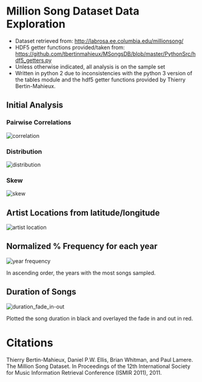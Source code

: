 # Million Song Dataset Data Exploration

* Dataset retrieved from: http://labrosa.ee.columbia.edu/millionsong/
* HDF5 getter functions provided/taken from: https://github.com/tbertinmahieux/MSongsDB/blob/master/PythonSrc/hdf5_getters.py
* Unless otherwise indicated, all analysis is on the sample set
* Written in python 2 due to inconsistencies with the python 3 version of the tables module and the hdf5 getter functions provided by Thierry Bertin-Mahieux.

## Initial Analysis

### Pairwise Correlations

![correlation](https://cloud.githubusercontent.com/assets/14999531/20969484/27544d5e-bc57-11e6-9b66-f970332594be.png)

### Distribution

![distribution](https://cloud.githubusercontent.com/assets/14999531/20969483/2747d84e-bc57-11e6-97f2-f3762c45b8d6.png)

### Skew

![skew](https://cloud.githubusercontent.com/assets/14999531/20969485/275640f0-bc57-11e6-8ac2-23b19021db12.png)

## Artist Locations from latitude/longitude 

![artist location](https://cloud.githubusercontent.com/assets/14999531/20470597/14aa9c6c-af78-11e6-8be5-fabc7a74490a.png)

## Normalized % Frequency for each year
![year frequency](https://cloud.githubusercontent.com/assets/14999531/20555335/826f03b0-b12f-11e6-89af-9a5e08b9627e.png)

In ascending order, the years with the most songs sampled.

## Duration of Songs
![duration_fade_in-out](https://cloud.githubusercontent.com/assets/14999531/21753100/2ff79590-d5b3-11e6-8485-bff39b356f28.png)

Plotted the song duration in black and overlayed the fade in and out in red.

# Citations

Thierry Bertin-Mahieux, Daniel P.W. Ellis, Brian Whitman, and Paul Lamere. 
The Million Song Dataset. In Proceedings of the 12th International Society
for Music Information Retrieval Conference (ISMIR 2011), 2011.
